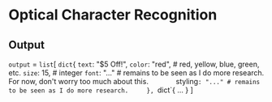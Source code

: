 # Optical Character Recognition

## Output

`output` = `list`[
	`dict`{
		`text`: "$5 Off!", 
		`color`: "red", # red, yellow, blue, green, etc.
		`size`: 15, # integer
		`font`: "..." # remains to be seen as I do more research. For now, don't worry too much about this.
`		`styling`: "..." # remains to be seen as I do more research.	
	},
	`dict`{
		...
	}
]

